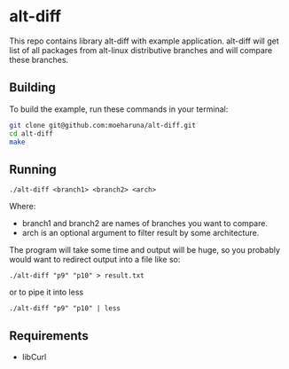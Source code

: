 # alt-diff
This repo contains library alt-diff with example application.
alt-diff will get list of all packages from alt-linux distributive branches
and will compare these branches.

## Building
To build the example, run these commands in your terminal:
```sh
git clone git@github.com:moeharuna/alt-diff.git
cd alt-diff
make
```
## Running
`./alt-diff <branch1> <branch2> <arch>`

Where: 
- branch1 and branch2 are names of branches you want to compare.
- arch is an optional argument to filter result by some architecture. 

The program will take some time and output will be huge,
so you probably would want to redirect output into a file like so:

`./alt-diff "p9" "p10" > result.txt`

or to pipe it into less

`./alt-diff "p9" "p10" | less`

## Requirements
- libCurl

